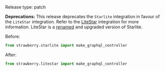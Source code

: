 Release type: patch

**Deprecations:** This release deprecates the `Starlite` integration in favour of the `LiteStar` integration.
Refer to the [LiteStar](./litestar.md) integration for more information.
LiteStar is a [renamed](https://litestar.dev/about/organization.html#litestar-and-starlite) and upgraded version of Starlite.

Before:

```python
from strawberry.starlite import make_graphql_controller
```

After:

```python
from strawberry.litestar import make_graphql_controller
```
